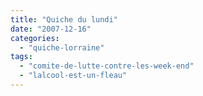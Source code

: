 ```yaml
---
title: "Quiche du lundi"
date: "2007-12-16"
categories: 
  - "quiche-lorraine"
tags: 
  - "comite-de-lutte-contre-les-week-end"
  - "lalcool-est-un-fleau"
---
```




